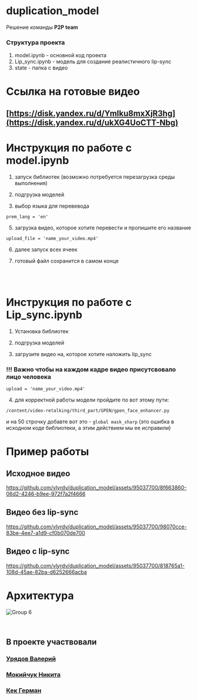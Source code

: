 # duplication_model


Решение команды **P2P team**

### Структура проекта

1. model.ipynb - основной код проекта
2. Lip_sync.ipynb - модель для создание реалистичного lip-sync
3. state - папка с видео

# Ссылка на готовые видео
## [https://disk.yandex.ru/d/YmIku8mxXjR3hg](https://disk.yandex.ru/d/ukXG4UoCTT-Nbg)

# Инструкция по работе с model.ipynb

1. запуск библиотек (возможно потребуется перезагрузка среды выполнения)

2. подгрузка моделей

3. выбор языка для перевевода
   
```prem_lang = 'en'```

5. загрузка видео, которое хотите перевести и пропишите его название

   
```upload_file = 'name_your_video.mp4' ```

6. далее запуск всех ячеек

7. готовый файл сохранится в самом конце

<br /><br />

# Инструкция по работе с Lip_sync.ipynb

1. Установка библиотек

2. подгрузка моделей

3. загрузите видео на, которое хотите наложить lip_sync

<h3>!!! Важно чтобы на каждом кадре видео присутсвовало лицо человека</h3>

```upload = 'name_your_video.mp4' ```

4. для корректной работы модели пройдите по вот этому пути:
   
```/content/video-retalking/third_part/GPEN/gpen_face_enhancer.py ```

и на 50 строчку добавте вот это -
```global mask_sharp```
(это ошибка в исходном коде библиотеки, а этим действием мы ее исправили)

# Пример работы


<h2> Исходное видео</h2>

https://github.com/vlyrdv/duplication_model/assets/95037700/8f663860-06d2-4246-b9ee-972f7a2f4666

<h2> Видео без lip-sync </h2>

https://github.com/vlyrdv/duplication_model/assets/95037700/98070cce-83be-4ee7-a1d9-cf0b070de700

<h2> Видео с lip-sync </h2>


https://github.com/vlyrdv/duplication_model/assets/95037700/818765a1-108d-45ae-82ba-d6252666acba



# Архитектура
![Group 6](https://github.com/vlyrdv/duplication_model/assets/95037700/0ce6d5da-be9c-4f01-9247-61931411e233)



<br>
<h2>В проекте участвовали </h2>
<h3><a href="https://github.com/vlyrdv">Урядов Валерий</a></h3>
<h3><a href="https://github.com/abrikosmna">Мокийчук Никита</a></h3>
<h3><a href="https://github.com/GermanKek-lab">Кек Герман</a></h3>
